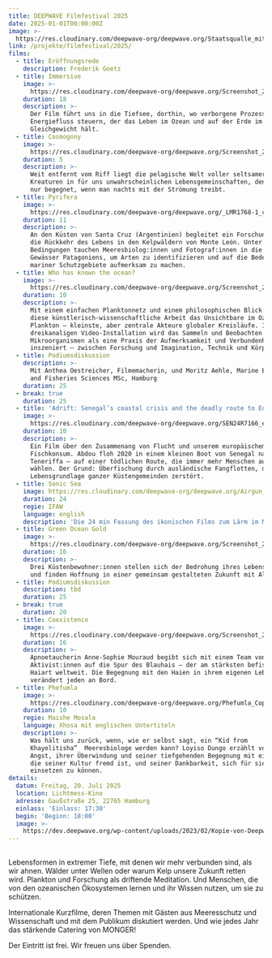 ```yaml
---
title: DEEPWAVE Filmfestival 2025
date: 2025-01-01T00:00:00Z
image: >-
  https://res.cloudinary.com/deepwave-org/deepwave.org/Staatsqualle_mit_Schweif_auf_Schwarz_vqqnke.jpg
link: /projekte/filmfestival/2025/
films:
  - title: Eröffnungsrede
    description: Frederik Goetz
  - title: Immersive
    image: >-
      https://res.cloudinary.com/deepwave-org/deepwave.org/Screenshot_2025-05-31_141202_aks7bh.png
    duration: 18
    description: >-
      Der Film führt uns in die Tiefsee, dorthin, wo verborgene Prozesse den
      Energiefluss steuern, der das Leben im Ozean und auf der Erde im
      Gleichgewicht hält. 
  - title: Cosmogony
    image: >-
      https://res.cloudinary.com/deepwave-org/deepwave.org/Screenshot_2025-05-31_143255_qst7ju.png
    duration: 5
    description: >-
      Weit entfernt vom Riff liegt die pelagische Welt voller seltsamer
      Kreaturen in für uns unwahrscheinlichen Lebensgemeinschaften, denen man
      nur begegnet, wenn man nachts mit der Strömung treibt.
  - title: Pyrifera
    image: >-
      https://res.cloudinary.com/deepwave-org/deepwave.org/_LMR1768-1_copia_fykaag.jpg
    duration: 11
    description: >-
      An den Küsten von Santa Cruz (Argentinien) begleitet ein Forschungsteam
      die Rückkehr des Lebens in den Kelpwäldern von Monte León. Unter harschen
      Bedingungen tauchen Meeresbiolog:innen und Fotograf:innen in die kalten
      Gewässer Patagoniens, um Arten zu identifizieren und auf die Bedeutung
      mariner Schutzgebiete aufmerksam zu machen.
  - title: Who has known the ocean?
    image: >-
      https://res.cloudinary.com/deepwave-org/deepwave.org/Screenshot_2025-05-31_160856_uivrvy.png
    duration: 10
    description: >-
      Mit einem einfachen Planktonnetz und einem philosophischen Blick erkundet
      diese künstlerisch-wissenschaftliche Arbeit das Unsichtbare im Ozean:
      Plankton – kleinste, aber zentrale Akteure globaler Kreisläufe. In einer
      dreikanaligen Video-Installation wird das Sammeln und Beobachten dieser
      Mikroorganismen als eine Praxis der Aufmerksamkeit und Verbundenheit
      inszeniert – zwischen Forschung und Imagination, Technik und Körper.
  - title: Podiumsdiskussion
    description: >-
      Mit Anthea Oestreicher, Filmemacherin, und Moritz Aehle, Marine Ecosystem
      and Fisheries Sciences MSc, Hamburg 
    duration: 25
  - break: true
    duration: 25
  - title: 'Adrift: Senegal’s coastal crisis and the deadly route to Europe'
    image: >-
      https://res.cloudinary.com/deepwave-org/deepwave.org/SEN24R7166_eiy7mx.webp
    duration: 10
    description: >-
      Ein Film über den Zusammenang von Flucht und unserem europäischem
      Fischkonsum. Abdou floh 2020 in einem kleinen Boot von Senegal nach
      Teneriffa – auf einer tödlichen Route, die immer mehr Menschen aus Not
      wählen. Der Grund: Überfischung durch ausländische Fangflotten, die die
      Lebensgrundlage ganzer Küstengemeinden zerstört. 
  - title: Sonic Sea
    image: https://res.cloudinary.com/deepwave-org/deepwave.org/Airgun_06_rdlruc.jpg
    duration: 24
    regie: IFAW
    language: english
    description: 'Die 24 min Fassung des ikonischen Films zum Lärm im Meer.  '
  - title: Green Ocean Gold
    image: >-
      https://res.cloudinary.com/deepwave-org/deepwave.org/Screenshot_2025-05-31_162828_s3rnyc.png
    duration: 16
    description: >-
      Drei Küstenbewohner:innen stellen sich der Bedrohung ihres Lebensraums –
      und finden Hoffnung in einer gemeinsam gestalteten Zukunft mit Algen.
  - title: Podiumsdiskussion
    description: tbd
    duration: 25
  - break: true
    duration: 20
  - title: Coexistence
    image: >-
      https://res.cloudinary.com/deepwave-org/deepwave.org/Screenshot_2025-05-31_161917_eo9hkw.png
    duration: 16
    description: >-
      Apnoetaucherin Anne-Sophie Mouraud begibt sich mit einem Team von
      Aktivist:innen auf die Spur des Blauhais – der am stärksten befischten
      Haiart weltweit. Die Begegnung mit den Haien in ihrem eigenen Lebensraum
      verändert jeden an Bord. 
  - title: Phefumla
    image: >-
      https://res.cloudinary.com/deepwave-org/deepwave.org/Phefumla_Copyright_NEWF-Congress_d1yud3.jpg
    duration: 10
    regie: Maishe Mosala
    language: Xhosa mit englischen Untertiteln
    description: >-
      Was hält uns zurück, wenn, wie er selbst sagt, ein “Kid from
      Khayelitisha”  Meeresbiologe werden kann? Loyiso Dungo erzählt von seiner
      Angst, ihrer Überwindung und seiner tiefgehenden Begegnung mit einer Welt,
      die seiner Kultur fremd ist, und seiner Dankbarkeit, sich für sie
      einsetzen zu können.
details:
  datum: Freitag, 20. Juli 2025
  location: Lichtmess-Kino
  adresse: Gaußstraße 25, 22765 Hamburg
  einlass: 'Einlass: 17:30'
  begin: 'Beginn: 18:00'
  image: >-
    https://dev.deepwave.org/wp-content/uploads/2023/02/Kopie-von-Deepwave_FilmFest_HH__FotoJQuast_469-1280x854.jpg
---
```

##

Lebensformen in extremer Tiefe, mit denen wir mehr verbunden sind, als wir ahnen. Wälder unter Wellen oder warum Kelp unsere Zukunft retten wird. Plankton und Forschung als driftende Meditation. Und Menschen, die von den ozeanischen Ökosystemen lernen und ihr Wissen nutzen, um sie zu schützen.

Internationale Kurzfilme, deren Themen mit Gästen aus Meeresschutz und Wissenschaft und mit dem Publikum diskutiert werden. Und wie jedes Jahr das stärkende Catering von MONGER!

Der Eintritt ist frei. Wir freuen uns über Spenden.